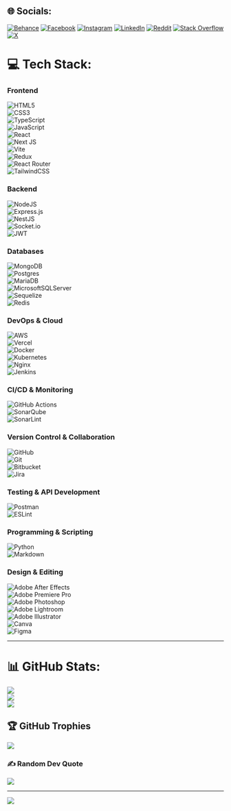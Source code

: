 ## 🌐 Socials:
[![Behance](https://img.shields.io/badge/Behance-1769ff?logo=behance&logoColor=white)](https://behance.net/behance.net/zainali66) [![Facebook](https://img.shields.io/badge/Facebook-%231877F2.svg?logo=Facebook&logoColor=white)](https://facebook.com/zas512) [![Instagram](https://img.shields.io/badge/Instagram-%23E4405F.svg?logo=Instagram&logoColor=white)](https://instagram.com/z_.a_y._n) [![LinkedIn](https://img.shields.io/badge/LinkedIn-%230077B5.svg?logo=linkedin&logoColor=white)](https://linkedin.com/in/zas512) [![Reddit](https://img.shields.io/badge/Reddit-%23FF4500.svg?logo=Reddit&logoColor=white)](https://reddit.com/user/Upper_Trust5883) [![Stack Overflow](https://img.shields.io/badge/-Stackoverflow-FE7A16?logo=stack-overflow&logoColor=white)](https://stackoverflow.com/users/22059064) [![X](https://img.shields.io/badge/X-black.svg?logo=X&logoColor=white)](https://x.com/high_zayn_) 

# 💻 Tech Stack:
### Frontend  
![HTML5](https://img.shields.io/badge/html5-%23E34F26.svg?style=for-the-badge&logo=html5&logoColor=white)  
![CSS3](https://img.shields.io/badge/css3-%231572B6.svg?style=for-the-badge&logo=css3&logoColor=white)  
![TypeScript](https://img.shields.io/badge/typescript-%23007ACC.svg?style=for-the-badge&logo=typescript&logoColor=white)  
![JavaScript](https://img.shields.io/badge/javascript-%23323330.svg?style=for-the-badge&logo=javascript&logoColor=%23F7DF1E)  
![React](https://img.shields.io/badge/react-%2320232a.svg?style=for-the-badge&logo=react&logoColor=%2361DAFB)  
![Next JS](https://img.shields.io/badge/Next-black?style=for-the-badge&logo=next.js&logoColor=white)  
![Vite](https://img.shields.io/badge/vite-%23646CFF.svg?style=for-the-badge&logo=vite&logoColor=white)  
![Redux](https://img.shields.io/badge/redux-%23593d88.svg?style=for-the-badge&logo=redux&logoColor=white)  
![React Router](https://img.shields.io/badge/React_Router-CA4245?style=for-the-badge&logo=react-router&logoColor=white)  
![TailwindCSS](https://img.shields.io/badge/tailwindcss-%2338B2AC.svg?style=for-the-badge&logo=tailwind-css&logoColor=white)  

### Backend  
![NodeJS](https://img.shields.io/badge/node.js-6DA55F?style=for-the-badge&logo=node.js&logoColor=white)  
![Express.js](https://img.shields.io/badge/express.js-%23404d59.svg?style=for-the-badge&logo=express&logoColor=%2361DAFB)  
![NestJS](https://img.shields.io/badge/nestjs-%23E0234E.svg?style=for-the-badge&logo=nestjs&logoColor=white)  
![Socket.io](https://img.shields.io/badge/Socket.io-black?style=for-the-badge&logo=socket.io&badgeColor=010101)  
![JWT](https://img.shields.io/badge/JWT-black?style=for-the-badge&logo=JSON%20web%20tokens)  

### Databases  
![MongoDB](https://img.shields.io/badge/MongoDB-%234ea94b.svg?style=for-the-badge&logo=mongodb&logoColor=white)  
![Postgres](https://img.shields.io/badge/postgres-%23316192.svg?style=for-the-badge&logo=postgresql&logoColor=white)  
![MariaDB](https://img.shields.io/badge/MariaDB-003545?style=for-the-badge&logo=mariadb&logoColor=white)  
![MicrosoftSQLServer](https://img.shields.io/badge/Microsoft%20SQL%20Server-CC2927?style=for-the-badge&logo=microsoft%20sql%20server&logoColor=white)  
![Sequelize](https://img.shields.io/badge/Sequelize-52B0E7?style=for-the-badge&logo=Sequelize&logoColor=white)  
![Redis](https://img.shields.io/badge/redis-%23DD0031.svg?style=for-the-badge&logo=redis&logoColor=white)  

### DevOps & Cloud  
![AWS](https://img.shields.io/badge/AWS-%23FF9900.svg?style=for-the-badge&logo=amazon-aws&logoColor=white)  
![Vercel](https://img.shields.io/badge/vercel-%23000000.svg?style=for-the-badge&logo=vercel&logoColor=white)  
![Docker](https://img.shields.io/badge/docker-%230db7ed.svg?style=for-the-badge&logo=docker&logoColor=white)  
![Kubernetes](https://img.shields.io/badge/kubernetes-%23326ce5.svg?style=for-the-badge&logo=kubernetes&logoColor=white)  
![Nginx](https://img.shields.io/badge/nginx-%23009639.svg?style=for-the-badge&logo=nginx&logoColor=white)  
![Jenkins](https://img.shields.io/badge/jenkins-%232C5263.svg?style=for-the-badge&logo=jenkins&logoColor=white)  

### CI/CD & Monitoring  
![GitHub Actions](https://img.shields.io/badge/github%20actions-%232671E5.svg?style=for-the-badge&logo=githubactions&logoColor=white)  
![SonarQube](https://img.shields.io/badge/SonarQube-black?style=for-the-badge&logo=sonarqube&logoColor=4E9BCD)  
![SonarLint](https://img.shields.io/badge/SonarLint-CB2029?style=for-the-badge&logo=SONARLINT&logoColor=white)  

### Version Control & Collaboration  
![GitHub](https://img.shields.io/badge/github-%23121011.svg?style=for-the-badge&logo=github&logoColor=white)  
![Git](https://img.shields.io/badge/git-%23F05033.svg?style=for-the-badge&logo=git&logoColor=white)  
![Bitbucket](https://img.shields.io/badge/bitbucket-%230047B3.svg?style=for-the-badge&logo=bitbucket&logoColor=white)  
![Jira](https://img.shields.io/badge/jira-%230A0FFF.svg?style=for-the-badge&logo=jira&logoColor=white)  

### Testing & API Development  
![Postman](https://img.shields.io/badge/Postman-FF6C37?style=for-the-badge&logo=postman&logoColor=white)  
![ESLint](https://img.shields.io/badge/ESLint-4B3263?style=for-the-badge&logo=eslint&logoColor=white)  

### Programming & Scripting  
![Python](https://img.shields.io/badge/python-3670A0?style=for-the-badge&logo=python&logoColor=ffdd54)  
![Markdown](https://img.shields.io/badge/markdown-%23000000.svg?style=for-the-badge&logo=markdown&logoColor=white)  

### Design & Editing  
![Adobe After Effects](https://img.shields.io/badge/Adobe%20After%20Effects-9999FF.svg?style=for-the-badge&logo=Adobe%20After%20Effects&logoColor=white)  
![Adobe Premiere Pro](https://img.shields.io/badge/Adobe%20Premiere%20Pro-9999FF.svg?style=for-the-badge&logo=Adobe%20Premiere%20Pro&logoColor=white)  
![Adobe Photoshop](https://img.shields.io/badge/adobe%20photoshop-%2331A8FF.svg?style=for-the-badge&logo=adobe%20photoshop&logoColor=white)  
![Adobe Lightroom](https://img.shields.io/badge/Adobe%20Lightroom-31A8FF.svg?style=for-the-badge&logo=Adobe%20Lightroom&logoColor=white)  
![Adobe Illustrator](https://img.shields.io/badge/adobe%20illustrator-%23FF9A00.svg?style=for-the-badge&logo=adobe%20illustrator&logoColor=white)  
![Canva](https://img.shields.io/badge/Canva-%2300C4CC.svg?style=for-the-badge&logo=Canva&logoColor=white)  
![Figma](https://img.shields.io/badge/figma-%23F24E1E.svg?style=for-the-badge&logo=figma&logoColor=white)  

---

# 📊 GitHub Stats:
![](https://github-readme-stats.vercel.app/api?username=zas512&theme=radical&hide_border=false&include_all_commits=true&count_private=true)<br/>
![](https://github-readme-streak-stats.herokuapp.com/?user=zas512&theme=radical&hide_border=false)<br/>
![](https://github-readme-stats.vercel.app/api/top-langs/?username=zas512&theme=radical&hide_border=false&include_all_commits=true&count_private=true&layout=compact)

## 🏆 GitHub Trophies
![](https://github-profile-trophy.vercel.app/?username=zas512&theme=radical&no-frame=true&no-bg=true&margin-w=4)

### ✍️ Random Dev Quote
![](https://quotes-github-readme.vercel.app/api?type=horizontal&theme=radical)

---
[![](https://visitcount.itsvg.in/api?id=zas512&icon=5&color=3)](https://visitcount.itsvg.in)

<!-- Proudly created with GPRM ( https://gprm.itsvg.in ) -->
